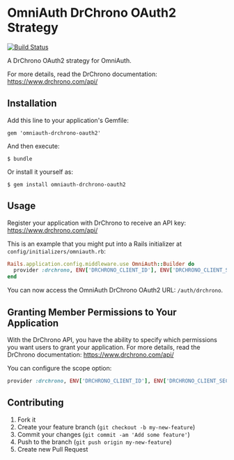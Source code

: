 # OmniAuth DrChrono OAuth2 Strategy

[![Build Status](https://travis-ci.org/bartimaeus/omniauth-drchrono-oauth2.svg?branch=master)](https://travis-ci.org/bartimaeus/omniauth-drchrono-oauth2)

A DrChrono OAuth2 strategy for OmniAuth.

For more details, read the DrChrono documentation: https://www.drchrono.com/api/

## Installation

Add this line to your application's Gemfile:

    gem 'omniauth-drchrono-oauth2'

And then execute:

    $ bundle

Or install it yourself as:

    $ gem install omniauth-drchrono-oauth2

## Usage

Register your application with DrChrono to receive an API key: https://www.drchrono.com/api/

This is an example that you might put into a Rails initializer at `config/initializers/omniauth.rb`:

```ruby
Rails.application.config.middleware.use OmniAuth::Builder do
  provider :drchrono, ENV['DRCHRONO_CLIENT_ID'], ENV['DRCHRONO_CLIENT_SECRET'], :scope => 'user:read patients:read patients:summary:read'
end
```

You can now access the OmniAuth DrChrono OAuth2 URL: `/auth/drchrono`.

## Granting Member Permissions to Your Application

With the DrChrono API, you have the ability to specify which permissions you want users to grant your application.
For more details, read the DrChrono documentation: https://www.drchrono.com/api/

You can configure the scope option:

```ruby
provider :drchrono, ENV['DRCHRONO_CLIENT_ID'], ENV['DRCHRONO_CLIENT_SECRET'], :scope => 'user:read'
```

## Contributing

1.  Fork it
2.  Create your feature branch (`git checkout -b my-new-feature`)
3.  Commit your changes (`git commit -am 'Add some feature'`)
4.  Push to the branch (`git push origin my-new-feature`)
5.  Create new Pull Request
